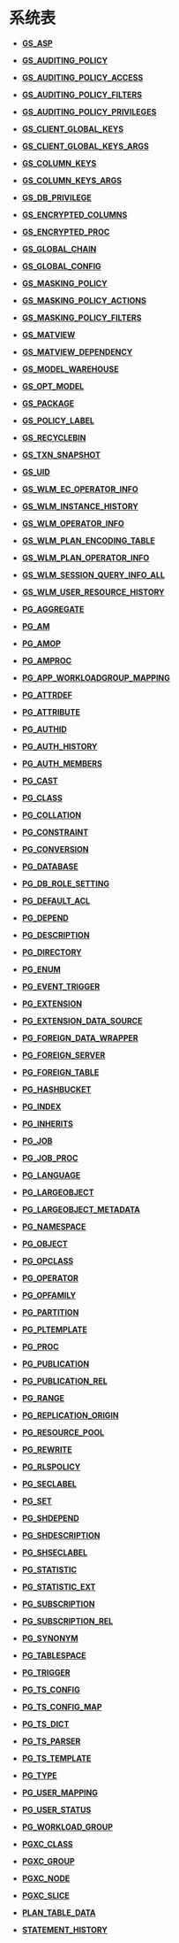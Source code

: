 # 系统表<a name="ZH-CN_TOPIC_0289900034"></a>

-   **[GS\_ASP](GS_ASP.md)**  

-   **[GS\_AUDITING\_POLICY](GS_AUDITING_POLICY.md)**  

-   **[GS\_AUDITING\_POLICY\_ACCESS](GS_AUDITING_POLICY_ACCESS.md)**  

-   **[GS\_AUDITING\_POLICY\_FILTERS](GS_AUDITING_POLICY_FILTERS.md)**  

-   **[GS\_AUDITING\_POLICY\_PRIVILEGES](GS_AUDITING_POLICY_PRIVILEGES.md)**  

-   **[GS\_CLIENT\_GLOBAL\_KEYS](GS_CLIENT_GLOBAL_KEYS.md)**  

-   **[GS\_CLIENT\_GLOBAL\_KEYS\_ARGS](GS_CLIENT_GLOBAL_KEYS_ARGS.md)**  

-   **[GS\_COLUMN\_KEYS](GS_COLUMN_KEYS.md)**  

-   **[GS\_COLUMN\_KEYS\_ARGS](GS_COLUMN_KEYS_ARGS.md)**  

-   **[GS\_DB\_PRIVILEGE](GS_DB_PRIVILEGE.md)**  

-   **[GS\_ENCRYPTED\_COLUMNS](GS_ENCRYPTED_COLUMNS.md)**  

-   **[GS\_ENCRYPTED\_PROC](GS_ENCRYPTED_PROC.md)**  

-   **[GS\_GLOBAL\_CHAIN](GS_GLOBAL_CHAIN.md)**  

-   **[GS\_GLOBAL\_CONFIG](GS_GLOBAL_CONFIG.md)**  

-   **[GS\_MASKING\_POLICY](GS_MASKING_POLICY.md)**  

-   **[GS\_MASKING\_POLICY\_ACTIONS](GS_MASKING_POLICY_ACTIONS.md)**  

-   **[GS\_MASKING\_POLICY\_FILTERS](GS_MASKING_POLICY_FILTERS.md)**  

-   **[GS\_MATVIEW](GS_MATVIEW.md)**  

-   **[GS\_MATVIEW\_DEPENDENCY](GS_MATVIEW_DEPENDENCY.md)**  

-   **[GS\_MODEL\_WAREHOUSE](GS_MODEL_WAREHOUSE.md)**  

-   **[GS\_OPT\_MODEL](GS_OPT_MODEL.md)**  

-   **[GS\_PACKAGE](GS_PACKAGE.md)**  

-   **[GS\_POLICY\_LABEL](GS_POLICY_LABEL.md)**  

-   **[GS\_RECYCLEBIN](GS_RECYCLEBIN.md)**  

-   **[GS\_TXN\_SNAPSHOT](GS_TXN_SNAPSHOT.md)**  

-   **[GS\_UID](GS_UID.md)**  

-   **[GS\_WLM\_EC\_OPERATOR\_INFO](GS_WLM_EC_OPERATOR_INFO.md)**  

-   **[GS\_WLM\_INSTANCE\_HISTORY](GS_WLM_INSTANCE_HISTORY.md)**  

-   **[GS\_WLM\_OPERATOR\_INFO](GS_WLM_OPERATOR_INFO.md)**  

-   **[GS\_WLM\_PLAN\_ENCODING\_TABLE](GS_WLM_PLAN_ENCODING_TABLE.md)**  

-   **[GS\_WLM\_PLAN\_OPERATOR\_INFO](GS_WLM_PLAN_OPERATOR_INFO.md)**  

-   **[GS\_WLM\_SESSION\_QUERY\_INFO\_ALL](GS_WLM_SESSION_QUERY_INFO_ALL.md)**  

-   **[GS\_WLM\_USER\_RESOURCE\_HISTORY](GS_WLM_USER_RESOURCE_HISTORY.md)**  

-   **[PG\_AGGREGATE](PG_AGGREGATE.md)**  

-   **[PG\_AM](PG_AM.md)**  

-   **[PG\_AMOP](PG_AMOP.md)**  

-   **[PG\_AMPROC](PG_AMPROC.md)**  

-   **[PG\_APP\_WORKLOADGROUP\_MAPPING](PG_APP_WORKLOADGROUP_MAPPING.md)**  

-   **[PG\_ATTRDEF](PG_ATTRDEF.md)**  

-   **[PG\_ATTRIBUTE](PG_ATTRIBUTE.md)**  

-   **[PG\_AUTHID](PG_AUTHID.md)**  

-   **[PG\_AUTH\_HISTORY](PG_AUTH_HISTORY.md)**  

-   **[PG\_AUTH\_MEMBERS](PG_AUTH_MEMBERS.md)**  

-   **[PG\_CAST](PG_CAST.md)**  

-   **[PG\_CLASS](PG_CLASS.md)**  

-   **[PG\_COLLATION](PG_COLLATION.md)**  

-   **[PG\_CONSTRAINT](PG_CONSTRAINT.md)**  

-   **[PG\_CONVERSION](PG_CONVERSION.md)**  

-   **[PG\_DATABASE](PG_DATABASE.md)**  

-   **[PG\_DB\_ROLE\_SETTING](PG_DB_ROLE_SETTING.md)**  

-   **[PG\_DEFAULT\_ACL](PG_DEFAULT_ACL.md)**  

-   **[PG\_DEPEND](PG_DEPEND.md)**  

-   **[PG\_DESCRIPTION](PG_DESCRIPTION.md)**  

-   **[PG\_DIRECTORY](PG_DIRECTORY.md)**  

-   **[PG\_ENUM](PG_ENUM.md)**  

-   **[PG\_EVENT\_TRIGGER](PG_EVENT_TRIGGER.md)**  

-   **[PG\_EXTENSION](PG_EXTENSION.md)**  

-   **[PG\_EXTENSION\_DATA\_SOURCE](PG_EXTENSION_DATA_SOURCE.md)**  

-   **[PG\_FOREIGN\_DATA\_WRAPPER](PG_FOREIGN_DATA_WRAPPER.md)**  

-   **[PG\_FOREIGN\_SERVER](PG_FOREIGN_SERVER.md)**  

-   **[PG\_FOREIGN\_TABLE](PG_FOREIGN_TABLE.md)**  

-   **[PG\_HASHBUCKET](PG_HASHBUCKET.md)**  

-   **[PG\_INDEX](PG_INDEX.md)**  

-   **[PG\_INHERITS](PG_INHERITS.md)**  

-   **[PG\_JOB](PG_JOB.md)**  

-   **[PG\_JOB\_PROC](PG_JOB_PROC.md)**  

-   **[PG\_LANGUAGE](PG_LANGUAGE.md)**  

-   **[PG\_LARGEOBJECT](PG_LARGEOBJECT.md)**  

-   **[PG\_LARGEOBJECT\_METADATA](PG_LARGEOBJECT_METADATA.md)**  

-   **[PG\_NAMESPACE](PG_NAMESPACE.md)**  

-   **[PG\_OBJECT](PG_OBJECT.md)**  

-   **[PG\_OPCLASS](PG_OPCLASS.md)**  

-   **[PG\_OPERATOR](PG_OPERATOR.md)**  

-   **[PG\_OPFAMILY](PG_OPFAMILY.md)**  

-   **[PG\_PARTITION](PG_PARTITION.md)**  

-   **[PG\_PLTEMPLATE](PG_PLTEMPLATE.md)**  

-   **[PG\_PROC](PG_PROC.md)**  

-   **[PG\_PUBLICATION](PG_PUBLICATION.md)**  

-   **[PG\_PUBLICATION\_REL](PG_PUBLICATION_REL.md)**  

-   **[PG\_RANGE](PG_RANGE.md)**  

-   **[PG\_REPLICATION\_ORIGIN](PG_REPLICATION_ORIGIN.md)**  

-   **[PG\_RESOURCE\_POOL](PG_RESOURCE_POOL.md)**  

-   **[PG\_REWRITE](PG_REWRITE.md)**  

-   **[PG\_RLSPOLICY](PG_RLSPOLICY.md)**  

-   **[PG\_SECLABEL](PG_SECLABEL.md)**  

-   **[PG\_SET](PG_SET.md)**  

-   **[PG\_SHDEPEND](PG_SHDEPEND.md)**  

-   **[PG\_SHDESCRIPTION](PG_SHDESCRIPTION.md)**  

-   **[PG\_SHSECLABEL](PG_SHSECLABEL.md)**  

-   **[PG\_STATISTIC](PG_STATISTIC.md)**  

-   **[PG\_STATISTIC\_EXT](PG_STATISTIC_EXT.md)**  

-   **[PG\_SUBSCRIPTION](PG_SUBSCRIPTION.md)**  

-   **[PG\_SUBSCRIPTION\_REL](PG_SUBSCRIPTION_REL.md)**  

-   **[PG\_SYNONYM](PG_SYNONYM.md)**  

-   **[PG\_TABLESPACE](PG_TABLESPACE.md)**  

-   **[PG\_TRIGGER](PG_TRIGGER.md)**  

-   **[PG\_TS\_CONFIG](PG_TS_CONFIG.md)**  

-   **[PG\_TS\_CONFIG\_MAP](PG_TS_CONFIG_MAP.md)**  

-   **[PG\_TS\_DICT](PG_TS_DICT.md)**  

-   **[PG\_TS\_PARSER](PG_TS_PARSER.md)**  

-   **[PG\_TS\_TEMPLATE](PG_TS_TEMPLATE.md)**  

-   **[PG\_TYPE](PG_TYPE.md)**  

-   **[PG\_USER\_MAPPING](PG_USER_MAPPING.md)**  

-   **[PG\_USER\_STATUS](PG_USER_STATUS.md)**  

-   **[PG\_WORKLOAD\_GROUP](PG_WORKLOAD_GROUP.md)**  

-   **[PGXC\_CLASS](PGXC_CLASS.md)**  

-   **[PGXC\_GROUP](PGXC_GROUP.md)**  

-   **[PGXC\_NODE](PGXC_NODE.md)**  

-   **[PGXC\_SLICE](PGXC_SLICE.md)**  

-   **[PLAN\_TABLE\_DATA](PLAN_TABLE_DATA.md)**  

-   **[STATEMENT\_HISTORY](STATEMENT_HISTORY.md)**  


